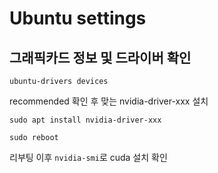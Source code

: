 # Ubuntu settings

## 그래픽카드 정보 및 드라이버 확인

```ubuntu-drivers devices```

recommended 확인 후 맞는 nvidia-driver-xxx 설치

```sudo apt install nvidia-driver-xxx```

```sudo reboot```

리부팅 이후 ```nvidia-smi```로 cuda 설치 확인
